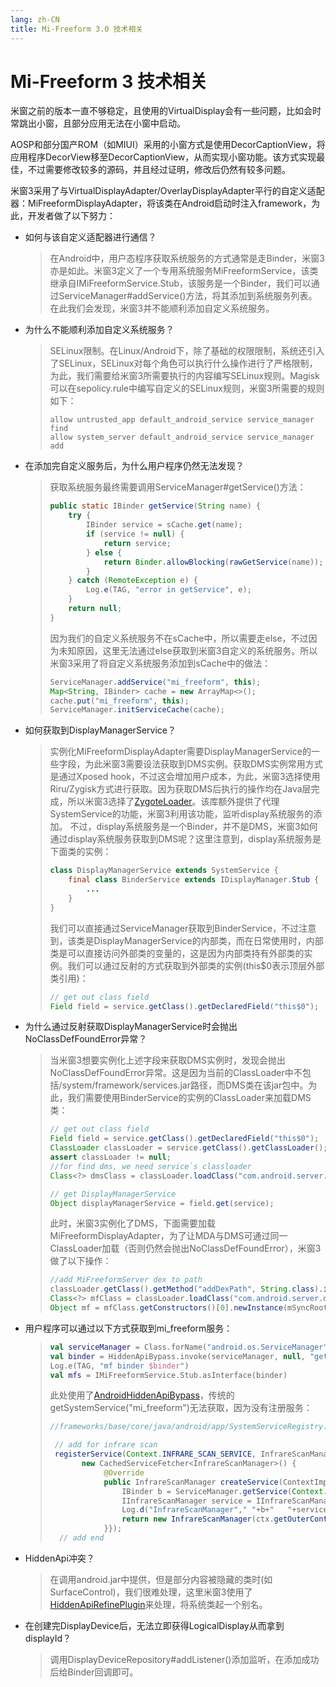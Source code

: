 ```yaml
---
lang: zh-CN
title: Mi-Freeform 3.0 技术相关
---
```

# Mi-Freeform 3 技术相关

米窗之前的版本一直不够稳定，且使用的VirtualDisplay会有一些问题，比如会时常跳出小窗，且部分应用无法在小窗中启动。

AOSP和部分国产ROM（如MIUI）采用的小窗方式是使用DecorCaptionView，将应用程序DecorView移至DecorCaptionView，从而实现小窗功能。该方式实现最佳，不过需要修改较多的源码，并且经过证明，修改后仍然有较多问题。

米窗3采用了与VirtualDisplayAdapter/OverlayDisplayAdapter平行的自定义适配器：MiFreeformDisplayAdapter，将该类在Android启动时注入framework，为此，开发者做了以下努力：

- 如何与该自定义适配器进行通信？

  > 在Android中，用户态程序获取系统服务的方式通常是走Binder，米窗3亦是如此。米窗3定义了一个专用系统服务MiFreeformService，该类继承自IMiFreeformService.Stub，该服务是一个Binder，我们可以通过ServiceManager#addService()方法，将其添加到系统服务列表。在此我们会发现，米窗3并不能顺利添加自定义系统服务。
  >
- 为什么不能顺利添加自定义系统服务？

  > SELinux限制。在Linux/Android下，除了基础的权限限制，系统还引入了SELinux，SELinux对每个角色可以执行什么操作进行了严格限制，为此，我们需要给米窗3所需要执行的内容编写SELinux规则。Magisk可以在sepolicy.rule中编写自定义的SELinux规则，米窗3所需要的规则如下：
  >
  > ```
  > allow untrusted_app default_android_service service_manager find
  > allow system_server default_android_service service_manager add
  > ```
  >
- 在添加完自定义服务后，为什么用户程序仍然无法发现？

  > 获取系统服务最终需要调用ServiceManager#getService()方法：
  >
  > ```java
  > public static IBinder getService(String name) {
  >     try {
  >         IBinder service = sCache.get(name);
  >         if (service != null) {
  >             return service;
  >         } else {
  >             return Binder.allowBlocking(rawGetService(name));
  >         }
  >     } catch (RemoteException e) {
  >         Log.e(TAG, "error in getService", e);
  >     }
  >     return null;
  > }
  > ```
  > 因为我们的自定义系统服务不在sCache中，所以需要走else，不过因为未知原因，这里无法通过else获取到米窗3自定义的系统服务。所以米窗3采用了将自定义系统服务添加到sCache中的做法：
  >
  > ```java
  > ServiceManager.addService("mi_freeform", this);
  > Map<String, IBinder> cache = new ArrayMap<>();
  > cache.put("mi_freeform", this);
  > ServiceManager.initServiceCache(cache);
  > ```
  >
- 如何获取到DisplayManagerService？

  > 实例化MiFreeformDisplayAdapter需要DisplayManagerService的一些字段，为此米窗3需要设法获取到DMS实例。获取DMS实例常用方式是通过Xposed hook，不过这会增加用户成本，为此，米窗3选择使用Riru/Zygisk方式进行获取。因为获取DMS后执行的操作均在Java层完成，所以米窗3选择了[ZygoteLoader](https://github.com/Kr328/ZygoteLoader)。该库额外提供了代理SystemService的功能，米窗3利用该功能，监听display系统服务的添加。
  > 不过，display系统服务是一个Binder，并不是DMS，米窗3如何通过display系统服务获取到DMS呢？这里注意到，display系统服务是下面类的实例：
  >
  > ```java
  > class DisplayManagerService extends SystemService {
  >     final class BinderService extends IDisplayManager.Stub {
  >         ...
  >     }
  > }
  >
  > ```
  > 我们可以直接通过ServiceManager获取到BinderService，不过注意到，该类是DisplayManagerService的内部类，而在日常使用时，内部类是可以直接访问外部类的变量的，这是因为内部类持有外部类的实例。我们可以通过反射的方式获取到外部类的实例(this$0表示顶层外部类引用)：
  >
  > ```java
  > // get out class field
  > Field field = service.getClass().getDeclaredField("this$0");
  > ```
  >
- 为什么通过反射获取DisplayManagerService时会抛出NoClassDefFoundError异常？

  > 当米窗3想要实例化上述字段来获取DMS实例时，发现会抛出NoClassDefFoundError异常。这是因为当前的ClassLoader中不包括/system/framework/services.jar路径，而DMS类在该jar包中。为此，我们需要使用BinderService的实例的ClassLoader来加载DMS类：
  >
  > ```java
  > // get out class field
  > Field field = service.getClass().getDeclaredField("this$0");
  > ClassLoader classLoader = service.getClass().getClassLoader();
  > assert classLoader != null;
  > //for find dms, we need service`s classloader
  > Class<?> dmsClass = classLoader.loadClass("com.android.server.display.DisplayManagerService");
  >
  > // get DisplayManagerService
  > Object displayManagerService = field.get(service);
  > ```
  > 此时，米窗3实例化了DMS，下面需要加载MiFreeformDisplayAdapter，为了让MDA与DMS可通过同一ClassLoader加载（否则仍然会抛出NoClassDefFoundError），米窗3做了以下操作：
  >
  > ```java
  > //add MiFreeformServer dex to path
  > classLoader.getClass().getMethod("addDexPath", String.class).invoke(classLoader, "/system/framework/freeform.dex");
  > Class<?> mfClass = classLoader.loadClass("com.android.server.display.MiFreeformDisplayAdapter");
  > Object mf = mfClass.getConstructors()[0].newInstance(mSyncRoot, mContext, mHandler, mDisplayDeviceRepo, mUiHandler);
  > ```
  >
- 用户程序可以通过以下方式获取到mi_freeform服务：

  > ```kotlin
  > val serviceManager = Class.forName("android.os.ServiceManager")
  > val binder = HiddenApiBypass.invoke(serviceManager, null, "getService", "mi_freeform") as IBinder
  > Log.e(TAG, "mf binder $binder")
  > val mfs = IMiFreeformService.Stub.asInterface(binder)
  > ```
  > 此处使用了[AndroidHiddenApiBypass](https://github.com/LSPosed/AndroidHiddenApiBypass)，传统的getSystemService("mi_freeform")无法获取，因为没有注册服务：
  >
  > ```java
  > //frameworks/base/core/java/android/app/SystemServiceRegistry.java
  >
  >  // add for infrare scan
  >  registerService(Context.INFRARE_SCAN_SERVICE, InfrareScanManager.class,
  >        new CachedServiceFetcher<InfrareScanManager>() {
  >             @Override
  >             public InfrareScanManager createService(ContextImpl ctx) throws ServiceNotFoundException {
  >                 IBinder b = ServiceManager.getService(Context.INFRARE_SCAN_SERVICE);
  >                 IInfrareScanManager service = IInfrareScanManager.Stub.asInterface(b);
  >                 Log.d("InfrareScanManager"," "+b+"   "+service);
  >                 return new InfrareScanManager(ctx.getOuterContext(), service);
  >             }});
  >   // add end
  > ```
  >
- HiddenApi冲突？

  > 在调用android.jar中提供，但是部分内容被隐藏的类时(如SurfaceControl)，我们很难处理，这里米窗3使用了[HiddenApiRefinePlugin](https://github.com/RikkaApps/HiddenApiRefinePlugin)来处理，将系统类起一个别名。
  >
- 在创建完DisplayDevice后，无法立即获得LogicalDisplay从而拿到displayId？

  > 调用DisplayDeviceRepository#addListener()添加监听，在添加成功后给Binder回调即可。
  >
